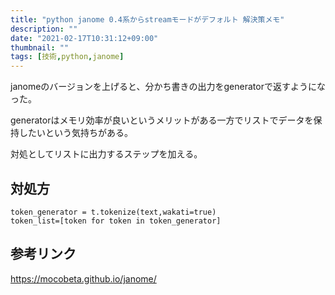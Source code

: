 ```yaml
---
title: "python janome 0.4系からstreamモードがデフォルト 解決策メモ"
description: ""
date: "2021-02-17T10:31:12+09:00"
thumbnail: ""
tags: [技術,python,janome]
---
```

janomeのバージョンを上げると、分かち書きの出力をgeneratorで返すようになった。

generatorはメモリ効率が良いというメリットがある一方でリストでデータを保持したいという気持ちがある。

対処としてリストに出力するステップを加える。
## 対処方

    token_generator = t.tokenize(text,wakati=true)
    token_list=[token for token in token_generator]


## 参考リンク

https://mocobeta.github.io/janome/

